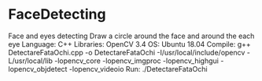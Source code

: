 # FaceDetecting
Face and eyes detecting
Draw a circle around the face and around the each eye
Language: C++
Libraries: OpenCV 3.4
OS: Ubuntu 18.04
Compile: g++ DetectareFataOchi.cpp -o DetectareFataOchi -I/usr/local/include/opencv -L/usr/local/lib -lopencv_core -lopencv_imgproc -lopencv_highgui -lopencv_objdetect -lopencv_videoio
Run: ./DetectareFataOchi
